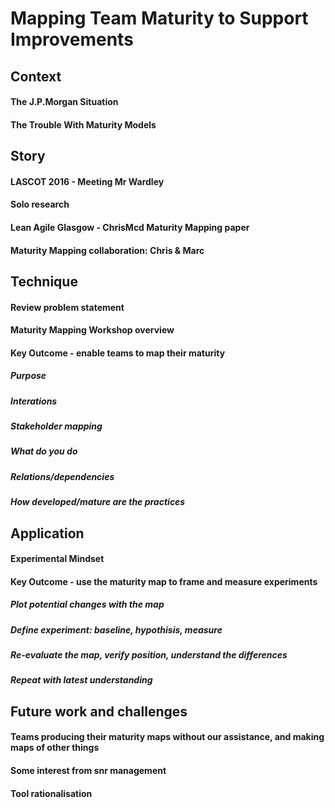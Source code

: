 # Mapping Team Maturity to Support Improvements


## Context

#### The J.P.Morgan Situation

#### The Trouble With Maturity Models


## Story

#### LASCOT 2016 - Meeting Mr Wardley
#### Solo research
#### Lean Agile Glasgow - ChrisMcd Maturity Mapping paper
#### Maturity Mapping collaboration: Chris & Marc

## Technique

#### Review problem statement

#### Maturity Mapping Workshop overview
#### Key Outcome - enable teams to map their maturity
##### Purpose
##### Interations
##### Stakeholder mapping
##### What do you do
##### Relations/dependencies
##### How developed/mature are the practices

## Application

#### Experimental Mindset
#### Key Outcome - use the maturity map to frame and measure experiments
##### Plot potential changes with the map
##### Define experiment: baseline, hypothisis, measure
##### Re-evaluate the map, verify position, understand the differences
##### Repeat with latest understanding


## Future work and challenges

#### Teams producing their maturity maps without our assistance, and making maps of other things 
#### Some interest from snr management
#### Tool rationalisation

